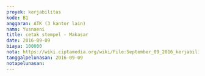```yaml
---
proyek: kerjabilitas
kode: B1
anggaran: ATK (3 kantor lain)
nama: Yusnaeni
title: cetak stempel - Makasar
date: 2016-09-09
biaya: 100000
nota: https://wiki.ciptamedia.org/wiki/File:September_09_2016_kerjabilitas_B1_ATK_stempel_neni.jpg
tanggalpelunasan: 2016-09-09
notapelunasan:
---
```

